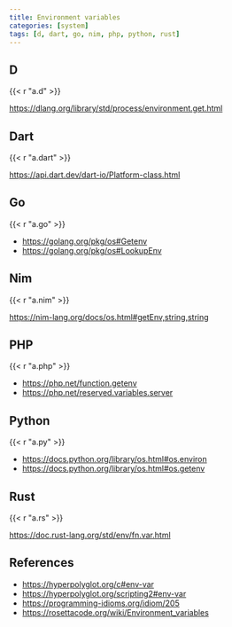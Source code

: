 ```yaml
---
title: Environment variables
categories: [system]
tags: [d, dart, go, nim, php, python, rust]
---
```


## D

{{< r "a.d" >}}

<https://dlang.org/library/std/process/environment.get.html>

## Dart

{{< r "a.dart" >}}

<https://api.dart.dev/dart-io/Platform-class.html>

## Go

{{< r "a.go" >}}

- <https://golang.org/pkg/os#Getenv>
- <https://golang.org/pkg/os#LookupEnv>

## Nim

{{< r "a.nim" >}}

<https://nim-lang.org/docs/os.html#getEnv,string,string>

## PHP

{{< r "a.php" >}}

- <https://php.net/function.getenv>
- <https://php.net/reserved.variables.server>

## Python

{{< r "a.py" >}}

- <https://docs.python.org/library/os.html#os.environ>
- <https://docs.python.org/library/os.html#os.getenv>

## Rust

{{< r "a.rs" >}}

<https://doc.rust-lang.org/std/env/fn.var.html>

## References

- <https://hyperpolyglot.org/c#env-var>
- <https://hyperpolyglot.org/scripting2#env-var>
- <https://programming-idioms.org/idiom/205>
- <https://rosettacode.org/wiki/Environment_variables>

